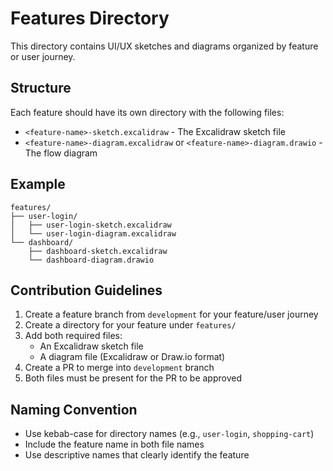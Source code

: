 # Features Directory

This directory contains UI/UX sketches and diagrams organized by feature or user journey.

## Structure

Each feature should have its own directory with the following files:
- `<feature-name>-sketch.excalidraw` - The Excalidraw sketch file
- `<feature-name>-diagram.excalidraw` or `<feature-name>-diagram.drawio` - The flow diagram

## Example

```
features/
├── user-login/
│   ├── user-login-sketch.excalidraw
│   └── user-login-diagram.excalidraw
└── dashboard/
    ├── dashboard-sketch.excalidraw
    └── dashboard-diagram.drawio
```

## Contribution Guidelines

1. Create a feature branch from `development` for your feature/user journey
2. Create a directory for your feature under `features/`
3. Add both required files:
   - An Excalidraw sketch file
   - A diagram file (Excalidraw or Draw.io format)
4. Create a PR to merge into `development` branch
5. Both files must be present for the PR to be approved

## Naming Convention

- Use kebab-case for directory names (e.g., `user-login`, `shopping-cart`)
- Include the feature name in both file names
- Use descriptive names that clearly identify the feature

